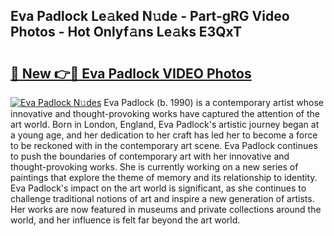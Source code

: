 ## Eva Padlock Le𝚊ked N𝚞de - Part-gRG Video Photos - Hot Onlyf𝚊ns Le𝚊ks E3QxT

# <h2><a href="http://ab15368.deff.icu/?id=Eva+Padlock">🔗 New 👉🔴 Eva Padlock VIDEO Photos</a></h2>

[![Eva Padlock N𝚞des](https://i.imgur.com/rIISA9y.gif)](http://ab15368.deff.icu/?id=Eva+Padlock)
Eva Padlock (b. 1990) is a contemporary artist whose innovative and thought-provoking works have captured the attention of the art world. Born in London, England, Eva Padlock's artistic journey began at a young age, and her dedication to her craft has led her to become a force to be reckoned with in the contemporary art scene. Eva Padlock continues to push the boundaries of contemporary art with her innovative and thought-provoking works. She is currently working on a new series of paintings that explore the theme of memory and its relationship to identity. Eva Padlock's impact on the art world is significant, as she continues to challenge traditional notions of art and inspire a new generation of artists. Her works are now featured in museums and private collections around the world, and her influence is felt far beyond the art world.
